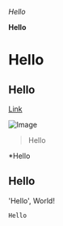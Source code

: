 *Hello*

**Hello**

# Hello

## Hello

[Link](http://ucsd.edu)

![Image](https://www.elegantthemes.com/blog/wp-content/uploads/2020/08/hello-world.png)

>Hello

*Hello

Hello
---

'Hello', World!

```
Hello
```
